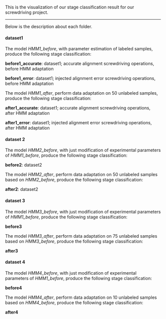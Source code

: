 This is the visualization of our stage classification result for our screwdriving project.



---------------------

Below is the description about each folder.



#### dataset1

The model *HMM1_before*, with parameter estimation of labeled samples, produce the following stage classification:

**before1_accurate**: dataset1; accurate alignment screwdriving operations, before HMM adaptation

**before1_error**: dataset1; injected alignment error screwdriving operations, before HMM adaptation



The model *HMM1_after*, perform data adaptation on 50 unlabeled samples, produce the following stage classification:

**after1_accurate**: dataset1; accurate alignment screwdriving operations, after HMM adaptation

**after1_error**: dataset1; injected alignment error screwdriving operations, after HMM adaptation



#### dataset 2

The model *HMM2_before*, with just modification of experimental parameters of *HMM1_before*, produce the following stage classification:  

**before2**: dataset2



The model *HMM2_after*, perform data adaptation on 50 unlabeled samples based on *HMM2_before*, produce the following stage classification:  

**after2**: dataset2



#### dataset 3

The model *HMM3_before*, with just modification of experimental parameters of *HMM1_before*, produce the following stage classification:  

**before3**



The model *HMM3_after*, perform data adaptation on 75 unlabeled samples based on *HMM3_before*, produce the following stage classification:  

**after3**



#### dataset 4

The model *HMM4_before*, with just modification of experimental parameters of *HMM1_before*, produce the following stage classification: 

**before4**



The model *HMM4_after*, perform data adaptation on 10 unlabeled samples based on *HMM4_before*, produce the following stage classification:  

**after4**
